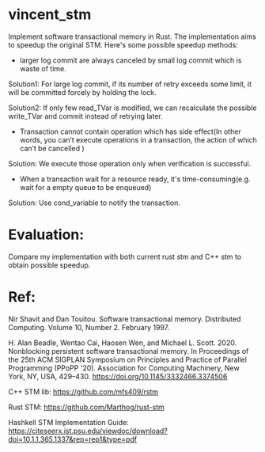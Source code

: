 # vincent_stm
Implement software transactional memory in Rust. The implementation aims to speedup the original STM. Here's some possible speedup methods:

- larger log commit are always canceled by small log commit which is waste of time.

Solution1: For large log commit, if its number of retry exceeds some limit, it will be committed forcely by holding the lock.

Solution2: If only few read_TVar is modified, we can recalculate the possible write_TVar and commit instead of retrying later.

- Transaction cannot contain operation which has side effect(In other words, you can’t execute operations in a transaction, the action of which can’t be cancelled )

Solution: We execute those operation only when verification is successful.

- When a transaction wait for a resource ready, it's time-consuming(e.g. wait for a empty queue to be enqueued)

Solution: Use cond_variable to notify the transaction.

# Evaluation:

Compare my implementation with both current rust stm and C++ stm to obtain possible speedup.


# Ref:

Nir Shavit and Dan Touitou. Software transactional memory. Distributed Computing. Volume 10, Number 2. February 1997.

H. Alan Beadle, Wentao Cai, Haosen Wen, and Michael L. Scott. 2020. Nonblocking persistent software transactional memory. In Proceedings of the 25th ACM SIGPLAN Symposium on Principles and Practice of Parallel Programming (PPoPP '20). Association for Computing Machinery, New York, NY, USA, 429–430. https://doi.org/10.1145/3332466.3374506

C++ STM lib: https://github.com/mfs409/rstm

Rust STM: https://github.com/Marthog/rust-stm

Hashkell STM Implementation Guide: https://citeseerx.ist.psu.edu/viewdoc/download?doi=10.1.1.365.1337&rep=rep1&type=pdf
